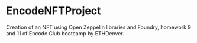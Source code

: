 # EncodeNFTProject
Creation of an NFT using Open Zeppelin libraries and Foundry, homework 9 and 11 of Encode Club bootcamp by ETHDenver.
